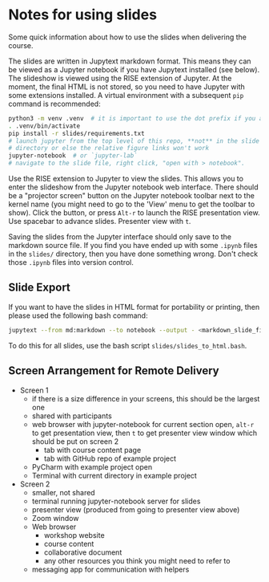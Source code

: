 # Notes for using slides

Some quick information about how to use the slides when delivering the course.

The slides are written in Jupytext markdown format.
This means they can be viewed as a Jupyter notebook if you have Jupytext installed (see below).
The slideshow is viewed using the RISE extension of Jupyter.
At the moment, the final HTML is not stored,
so you need to have Jupyter with some extensions installed.
A virtual environment with a subsequent `pip` command is recommended:

```bash
python3 -m venv .venv  # it is important to use the dot prefix if you are creating this at the top level of this repo
. .venv/bin/activate
pip install -r slides/requirements.txt 
# launch jupyter from the top level of this repo, **not** in the slide
# directory or else the relative figure links won't work
jupyter-notebook  # or `jupyter-lab`
# navigate to the slide file, right click, "open with > notebook".
```

Use the RISE extension to Jupyter to view the slides.
This allows you to enter the slideshow from the Jupyter notebook web interface.
There should be a "projector screen" button on the Jupyter notebook toolbar next to the kernel name
(you might need to go to the 'View' menu to get the toolbar to show).
Click the button, or press `Alt-r` to launch the RISE presentation view.
Use spacebar to advance slides. Presenter view with `t`.

Saving the slides from the Jupyter interface should only save to the markdown source file.
If you find you have ended up with some `.ipynb` files in the `slides/` directory,
then you have done something wrong. Don't check those `.ipynb` files into version control.

## Slide Export

If you want to have the slides in HTML format for portability or printing, then please used the
following bash command:

```bash
jupytext --from md:markdown --to notebook --output - <markdown_slide_file> | jupyter nbconvert --stdin --to slides --embed-images --output <html_output_filename>
```

To do this for all slides, use the bash script `slides/slides_to_html.bash`.

## Screen Arrangement for Remote Delivery

- Screen 1
  - if there is a size difference in your screens, this should be the largest one
  - shared with participants
  - web browser with jupyter-notebook for current section open, `alt-r` to get presentation view,
  then `t` to get presenter view window which should be put on screen 2
    - tab with course content page
    - tab with GitHub repo of example project
  - PyCharm with example project open
  - Terminal with current directory in example project
- Screen 2
  - smaller, not shared
  - terminal running jupyter-notebook server for slides
  - presenter view (produced from going to presenter view above)
  - Zoom window
  - Web browser
    - workshop website
    - course content
    - collaborative document
    - any other resources you think you might need to refer to
  - messaging app for communication with helpers
